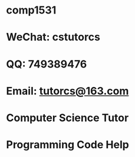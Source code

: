 # comp1531

# WeChat: cstutorcs

# QQ: 749389476

# Email: tutorcs@163.com

# Computer Science Tutor

# Programming Code Help
